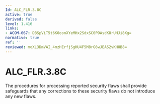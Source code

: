 ```yaml
---
Id: ALC_FLR.3.8C
active: true
derived: false
level: 1.416
links:
- ACOM-067: DBSpViT5t6K0oonXYeMHx2SdxSC0POAsdK8rUHJi8Xg=
normative: true
ref: ''
reviewed: moXL3DmVAI_4mzHErfjSgHU4F5M8rG6wJEAS2vKHUB8=
---
```


# ALC_FLR.3.8C

The procedures for processing reported security flaws shall provide safeguards that any corrections to these security flaws do not introduce any new flaws.